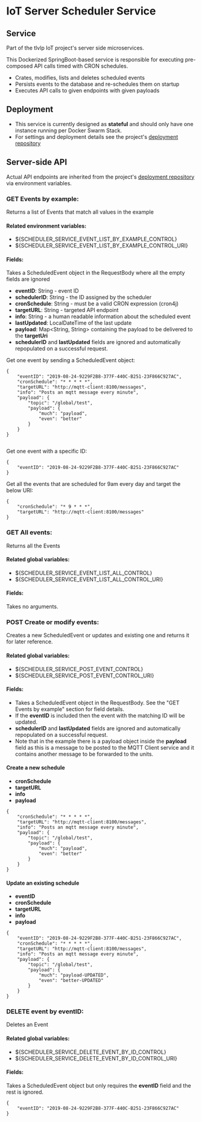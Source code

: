 # IoT Server Scheduler Service

## Service
Part of the tlvlp IoT project's server side microservices.

This Dockerized SpringBoot-based service is responsible for executing pre-composed API calls timed with CRON schedules.
- Crates, modifies, lists and deletes scheduled events
- Persists events to the database and re-schedules them on startup
- Executes API calls to given endpoints with given payloads

## Deployment
- This service is currently designed as **stateful** and should only have one instance running per Docker Swarm Stack.
- For settings and deployment details see the project's [deployment repository](https://gitlab.com/tlvlp/iot.server.deployment)

## Server-side API
Actual API endpoints are inherited from the project's [deployment repository](https://gitlab.com/tlvlp/iot.server.deployment) via environment variables.

### GET Events by example:

Returns a list of Events that match all values in the example


#### Related environment variables:
- ${SCHEDULER_SERVICE_EVENT_LIST_BY_EXAMPLE_CONTROL}
- ${SCHEDULER_SERVICE_EVENT_LIST_BY_EXAMPLE_CONTROL_URI}

#### Fields:
Takes a ScheduledEvent object in the RequestBody where all the empty fields are ignored
- **eventID**: String - event ID
- **schedulerID**: String - the ID assigned by the scheduler
- **cronSchedule**: String - must be a valid CRON expression (cron4j)
- **targetURL**: String - targeted API endpoint
- **info**: String - a human readable information about the scheduled event
- **lastUpdated**: LocalDateTime of the last update
- **payload**: Map<String, String> containing the payload to be delivered to the **targetUri** 
- **schedulerID** and **lastUpdated** fields are ignored and automatically repopulated on a successful request.

Get one event by sending a ScheduledEvent object:
```
{
    "eventID": "2019-08-24-9229F2B8-377F-440C-B251-23F866C927AC",
    "cronSchedule": "* * * * *",
    "targetURL": "http://mqtt-client:8100/messages",
    "info": "Posts an mqtt message every minute",
    "payload": {
        "topic": "/global/test",
        "payload": {
            "much": "payload",
            "even": "better"
        }
    }
}


```

Get one event with a specific ID:
```
{
    "eventID": "2019-08-24-9229F2B8-377F-440C-B251-23F866C927AC"
}
```

Get all the events that are scheduled for 9am every day and target the below URI:
```
{
    "cronSchedule": "* 9 * * *",
    "targetURL": "http://mqtt-client:8100/messages"
}

```

### GET All events:

Returns all the Events

#### Related global variables:
- ${SCHEDULER_SERVICE_EVENT_LIST_ALL_CONTROL}
- ${SCHEDULER_SERVICE_EVENT_LIST_ALL_CONTROL_URI}

#### Fields:
Takes no arguments.


### POST Create or modify events:

Creates a new ScheduledEvent or updates and existing one and returns it for later reference.

#### Related global variables:
- ${SCHEDULER_SERVICE_POST_EVENT_CONTROL}
- ${SCHEDULER_SERVICE_POST_EVENT_CONTROL_URI}

#### Fields:
- Takes a ScheduledEvent object in the RequestBody. See the "GET Events by example" section for field details.
- If the **eventID** is included then the event with the matching ID will be updated.
- **schedulerID** and **lastUpdated** fields are ignored and automatically repopulated on a successful request.
- Note that in the example there is a payload object inside the **payload** field as this is a message to be posted 
to the MQTT Client service and it contains another message to be forwarded to the units.

#### Create a new schedule
- **cronSchedule**
- **targetURL**
- **info**
- **payload**
```
{
    "cronSchedule": "* * * * *",
    "targetURL": "http://mqtt-client:8100/messages",
    "info": "Posts an mqtt message every minute",
    "payload": {
        "topic": "/global/test",
        "payload": {
            "much": "payload",
            "even": "better"
        }
    }
}
```

#### Update an existing schedule
- **eventID**
- **cronSchedule**
- **targetURL**
- **info**
- **payload**
```
{
    "eventID": "2019-08-24-9229F2B8-377F-440C-B251-23F866C927AC",
    "cronSchedule": "* * * * *",
    "targetURL": "http://mqtt-client:8100/messages",
    "info": "Posts an mqtt message every minute",
    "payload": {
        "topic": "/global/test",
        "payload": {
            "much": "payload-UPDATED",
            "even": "better-UPDATED"
        }
    }
}
```

### DELETE event by eventID:

Deletes an Event 

#### Related global variables:
- ${SCHEDULER_SERVICE_DELETE_EVENT_BY_ID_CONTROL}
- ${SCHEDULER_SERVICE_DELETE_EVENT_BY_ID_CONTROL_URI}

#### Fields:
Takes a ScheduledEvent object but only requires the **eventID** field and the rest is ignored.
```
{
    "eventID": "2019-08-24-9229F2B8-377F-440C-B251-23F866C927AC"
}
```